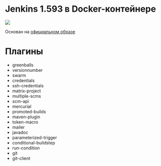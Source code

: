 # Jenkins 1.593 в Docker-контейнере

<img src="http://jenkins-ci.org/sites/default/files/jenkins_logo.png"/>

Основан на [официальном образе](https://github.com/cloudbees/jenkins-ci.org-docker)

# Плагины

* greenballs
* versionnumber
* swarm
* credentials
* ssh-credentials
* matrix-project
* multiple-scms
* scm-api
* mercurial
* promoted-builds
* maven-plugin
* token-macro
* mailer
* javadoc
* parameterized-trigger
* conditional-buildstep
* run-condition
* git
* git-client
